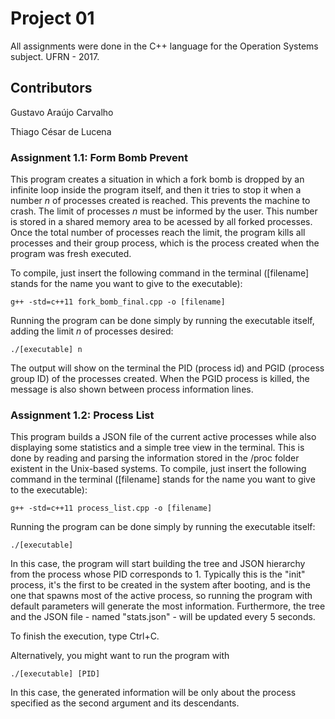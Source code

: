 # Project 01
All assignments were done in the C++ language for the Operation Systems subject.
UFRN - 2017.

## Contributors
Gustavo Araújo Carvalho

Thiago César de Lucena

### Assignment 1.1: Form Bomb Prevent
This program creates a situation in which a fork bomb is dropped by an infinite loop inside the program 
itself, and then it tries to stop it when a number _n_ of processes created is reached. This prevents the machine to crash.
The limit of processes _n_ must be informed by the user. This number is stored in a shared memory area to 
be acessed by all forked processes. Once the total number of processes reach the limit, the program kills all processes and their group process, which is the process created when the program was fresh executed.

To compile, just insert the following command in the terminal ([filename] stands for the name you want to give to the executable):

	g++ -std=c++11 fork_bomb_final.cpp -o [filename]

Running the program can be done simply by running the executable itself, adding the limit _n_ of processes desired:

	./[executable] n

The output will show on the terminal the PID (process id) and PGID (process group ID) of the processes created. When the PGID process is killed, the message is also shown between process information lines.

### Assignment 1.2: Process List
This program builds a JSON file of the current active processes while also displaying some statistics and a simple tree view in the terminal.
This is done by reading and parsing the information stored in the /proc folder existent in the Unix-based systems.
To compile, just insert the following command in the terminal ([filename] stands for the name you want to give to the executable):

	g++ -std=c++11 process_list.cpp -o [filename]

Running the program can be done simply by running the executable itself:

	./[executable]

In this case, the program will start building the tree and JSON hierarchy from the process whose PID corresponds to 1. Typically this is the "init" process, it's the first to be created in the system after booting, and is the one that spawns most of the active process, so running the program with default parameters will generate the most information. Furthermore, the tree and the JSON file - named "stats.json" - will be updated every 5 seconds.

To finish the execution, type Ctrl+C.

Alternatively, you might want to run the program with

	./[executable] [PID]

In this case, the generated information will be only about the process specified as the second argument and its descendants.
